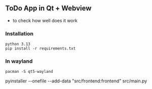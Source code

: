## ToDo App in Qt + Webview
 - to check how well does it work

### Installation
    python 3.13
    pip install -r requirements.txt

### In wayland
    pacman -S qt5-wayland 

pyinstaller --onefile --add-data "src/frontend:frontend" src/main.py
